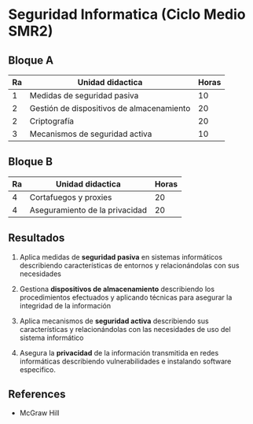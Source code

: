 # Seguridad Informatica (Ciclo Medio SMR2)

## Bloque A

| Ra | Unidad didactica | Horas |
|----|------------------|-------|
| 1 | Medidas de seguridad pasiva|10|
| 2 | Gestión de dispositivos de almacenamiento|20|
| 2 | Criptografía|20|
| 3 | Mecanismos de seguridad activa|10|

## Bloque B

|Ra|Unidad didactica|Horas|
|--|----------------|-----|
|4|Cortafuegos y proxies|20|
|4|Aseguramiento de la privacidad|20|

## Resultados

1. Aplica medidas de **seguridad pasiva** en sistemas informáticos describiendo características de entornos y relacionándolas con sus necesidades

2. Gestiona **dispositivos de almacenamiento** describiendo los procedimientos efectuados y aplicando técnicas para asegurar la integridad de la información

3. Aplica mecanismos de **seguridad activa** describiendo sus características y relacionándolas con las necesidades de uso del sistema informático

4. Asegura la **privacidad** de la información transmitida en redes informáticas describiendo vulnerabilidades e instalando software especifico.

## References

- McGraw Hill